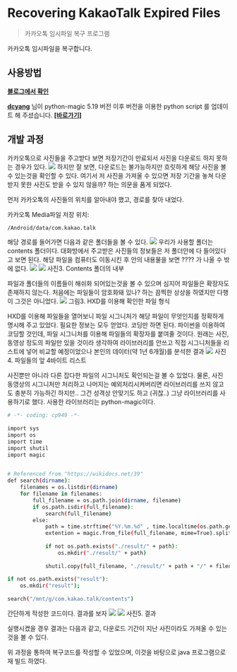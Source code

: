 # Recovering KakaoTalk Expired Files
> 카카오톡 임시파일 복구 프로그램

카카오톡 임시파일을 복구합니다.

## 사용방법
[**블로그에서 확인**](https://bperhaps.tistory.com/entry/%EC%B9%B4%EC%B9%B4%EC%98%A4%ED%86%A1-%EC%A0%80%EC%9E%A5%EA%B8%B0%EA%B0%84-%EB%A7%8C%EB%A3%8C-%ED%8C%8C%EC%9D%BC-%EB%B3%B5%EA%B5%AC-%ED%94%84%EB%A1%9C%EA%B7%B8%EB%9E%A8)

[**dcyang**](https://github.com/dcyang) 님이 python-magic 5.19 버전 이후 버전을 이용한 python script 를 업데이트 해 주셨습니다. [**[바로가기]**](https://gist.github.com/dcyang/7f857b5cc1a3c6d7f0ebc92a06dafd5d)
	
## 개발 과정

카카오톡으로 사진들을 주고받다 보면 저장기간이 만료되서 사진을 다운로드 하지 못하는 경우가 있다.
![](./img/1.jfif)
하지만 잘 보면, 다운로드는 불가능하지만 흐릿하게 해당 사진을 볼 수 있는것을 확인할 수 있다.
여기서 저 사진을 가져올 수 있으면 저장 기간을 놓쳐 다운받지 못한 사진도 받을 수 있지 않을까? 하는 의문을 품게 되었다.

먼저 카카오톡의 사진들의 위치를 알아내야 했고, 경로를 찾아 내었다.

카카오톡 Media파일 저장 위치:
```sh
/Android/data/com.kakao.talk
```
해당 경로를 들어가면 다음과 같은 폴더들을 볼 수 있다.
![](./img/2.png)
우리가 사용할 폴더는 contents 폴더이다. 대화방에서 주고받은 사진들의 정보들은 저 폴더안에 다 들어있다고 보면 된다.
해당 파일을 컴퓨터도 이동시킨 후 안의 내용물을 보면 ???? 가 나올 수 밖에 없다.
![](./img/3.png)
![](./img/4.png)
사진3. Contents 폴더의 내부

파일과 폴더들의 이름들이 해쉬화 되어있는것을 볼 수 있으며 심지어 파일들은 확장자도 존재하지 않는다.
처음에는 파일들이 암호화돼 있나? 하는 끔찍한 상상을 하였지만 다행이 그것은 아니었다.
![](./img/5.png)
그림3. HXD를 이용해 확인한 파일 형식

HXD를 이용해 파일들을 열어보니 파일 시그니처가 해당 파일이 무엇인지를 정확하게 명시해 주고 있었다.
필요한 정보는 모두 얻었다. 코딩만 하면 된다. 파이썬을 이용하여 코딩할 것인데, 파일 시그니처를 이용해 파일들의 확장자를 붙여줄 것이다.
원래는 사진, 동영상 정도의 파일만 있을 것이라 생각하여 라이브러리를 안쓰고 직접 시그니처들을 리스트에 넣어 비교할 예정이었으나 본인의 데이터(약 1년 6개월)를 분석한 결과
![](./img/6.png)
사진4. 파일들의 앞 4바이트 리스트

사진뿐만 아니라 다른 잡다한 파일의 시그니처도 확인되는걸 볼 수 있었다.
물론, 사진 동영상의 시그니처만 처리하고 나머지는 예외처리시켜버리면 라이브러리를 쓰지 않고도 충분히 가능하긴 하지만.. 그건 성격상 안맞기도 하고 (귀찮..) 그냥 라이브러리를 사용하기로 했다.
사용한 라이브러리는 python-magic이다. 

```sh
# -*- coding: cp949 -*-
 
import sys
import os
import time
import shutil
import magic

 
# Referenced from "https://wikidocs.net/39"
def search(dirname):
    filenames = os.listdir(dirname)
    for filename in filenames:
        full_filename = os.path.join(dirname, filename)
        if os.path.isdir(full_filename):
            search(full_filename)
        else:
            path = time.strftime("%Y.%m.%d" , time.localtime(os.path.getmtime(full_filename)))
            extention = magic.from_file(full_filename, mime=True).split("/")[1]
            
            if not os.path.exists("./result/" + path):
                os.mkdir("./result/" + path)
 
            shutil.copy(full_filename, "./result/" + path + "/" + filename + "." + extention)     
 
if not os.path.exists("result"):
    os.mkdir("result");
 
search("/mnt/g/com.kakao.talk/contents")
```
간단하게 작성한 코드이다. 결과를 보자
![](./img/7.png)
![](./img/8.png)
사진5. 결과

실행시켰을 경우 결과는 다음과 같고, 다운로드 기간이 지난 사진이라도 가져올 수 있는 것을 볼 수 있다.

위 과정을 통하여 복구코드를 작성할 수 있었으며, 이것을 바탕으로 java 프로그램으로 재 빌드 하였다.
